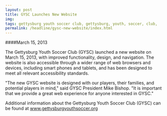 ```yaml
---
layout: post
title: GYSC Launches New Website
img: 
tags: gettysburg youth soccer club, gettysburg, youth, soccer, club,
permalink: /headline/gysc-new-website/index.html
---
```


####March 15, 2013

The Gettysburg Youth Soccer Club (GYSC) launched a new website on March 15, 2013, with improved functionality, design, and navigation. The website is also accessible through a wider range of web browsers and devices, including smart phones and tablets, and has been designed to meet all relevant accessibility standards.

"The new GYSC website is designed with our players, their families, and potential players in mind," said GYSC President Mike Bishop. "It is important that we provide a great web experience for anyone interested in GYSC."

Additional information about the Gettysburg Youth Soccer Club (GYSC) can be found at <a href="http://www.gettysburgyouthsoccer.org">www.gettysburgyouthsoccer.org</a>
